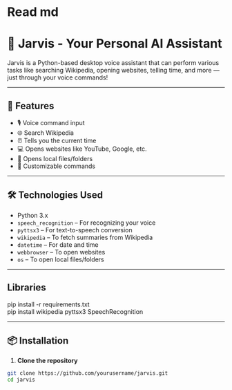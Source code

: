 # Read md
# 🤖 Jarvis - Your Personal AI Assistant

Jarvis is a Python-based desktop voice assistant that can perform various tasks like searching Wikipedia, opening websites, telling time, and more — just through your voice commands!

---

## 🚀 Features

- 🎙️ Voice command input
- 🌐 Search Wikipedia
- ⏰ Tells you the current time
- 💻 Opens websites like YouTube, Google, etc.
- 📂 Opens local files/folders
- 🔁 Customizable commands

---

## 🛠️ Technologies Used

- Python 3.x
- `speech_recognition` – For recognizing your voice
- `pyttsx3` – For text-to-speech conversion
- `wikipedia` – To fetch summaries from Wikipedia
- `datetime` – For date and time
- `webbrowser` – To open websites
- `os` – To open local files/folders

---

## Libraries
pip install -r requirements.txt<br>
pip install wikipedia pyttsx3 SpeechRecognition

---


## 📦 Installation

1. **Clone the repository**

```bash
git clone https://github.com/yourusername/jarvis.git
cd jarvis

